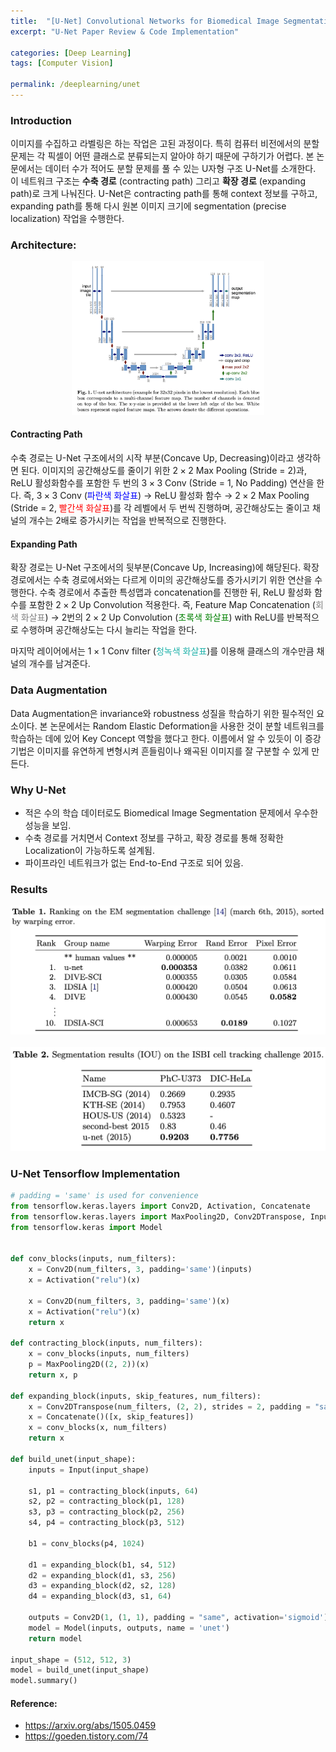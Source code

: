 ```yaml
---
title:  "[U-Net] Convolutional Networks for Biomedical Image Segmentation"
excerpt: "U-Net Paper Review & Code Implementation"

categories: [Deep Learning]
tags: [Computer Vision]

permalink: /deeplearning/unet
---
```


### Introduction

이미지를 수집하고 라벨링은 하는 작업은 고된 과정이다. 특히 컴퓨터 비전에서의 분할 문제는 각 픽셀이 어떤 클래스로 분류되는지 알아야 하기 때문에 구하기가 어렵다. 본 논문에서는 데이터 수가 적어도 분할 문제를 풀 수 있는 U자형 구조 U-Net를 소개한다. 이 네트워크 구조는 **수축 경로** (contracting path) 그리고 **확장 경로** (expanding path)로 크게 나눠진다. U-Net은 contracting path를 통해 context 정보를 구하고, expanding path를 통해 다시 원본 이미지 크기에 segmentation (precise localization) 작업을 수행한다.

### Architecture:

<center><img src="../../images/2022-09-25-unet/architecture.png" style="zoom:30%"></center>

#### Contracting Path
수축 경로는 U-Net 구조에서의 시작 부분(Concave Up, Decreasing)이라고 생각하면 된다. 이미지의 공간해상도를 줄이기 위한 $2 \times 2$ Max Pooling (Stride = 2)과, ReLU 활성화함수를 포함한 두 번의 $3 \times 3$ Conv (Stride = 1, No Padding) 연산을 한다. 즉, $3 \times 3$ Conv (<span style="color:blue">파란색 화살표</span>) $\rightarrow$ ReLU 활성화 함수 $\rightarrow$ $2 \times 2$ Max Pooling (Stride = 2, <span style="color:red">빨간색 화살표</span>)를 각 레벨에서 두 번씩 진행하며, 공간해상도는 줄이고 채널의 개수는 2배로 증가시키는 작업을 반복적으로 진행한다. 

#### Expanding Path
확장 경로는 U-Net 구조에서의 뒷부분(Concave Up, Increasing)에 해당된다. 확장 경로에서는 수축 경로에서와는 다르게 이미의 공간해상도를 증가시키기 위한 연산을 수행한다. 수축 경로에서 추출한 특성맵과 concatenation를 진행한 뒤, ReLU 활성화 함수를 포함한 $2 \times 2$ Up Convolution 적용한다. 즉, Feature Map Concatenation (<span style="color:grey">회색 화살표</span>) $\rightarrow$ 2번의 $2 \times 2$ Up Convolution (<span style="color:green">초록색 화살표</span>) with ReLU를 반복적으로 수행하며 공간해상도는 다시 늘리는 작업을 한다. 

마지막 레이어에서는 $1 \times 1$ Conv filter (<span style="color:LightSeaGreen">청녹색 화살표</span>)를 이용해 클래스의 개수만큼 채널의 개수를 남겨준다.

### Data Augmentation
Data Augmentation은 invariance와 robustness 성질을 학습하기 위한 필수적인 요소이다. 본 논문에서는 Random Elastic Deformation을 사용한 것이 분할 네트워크를 학습하는 데에 있어 Key Concept 역할을 했다고 한다. 이름에서 알 수 있듯이 이 증강 기법은 이미지를 유연하게 변형시켜 흔들림이나 왜곡된 이미지를 잘 구분할 수 있게 만든다. 

### Why U-Net

- 적은 수의 학습 데이터로도 Biomedical Image Segmentation 문제에서 우수한 성능을 보임.
- 수축 경로를 거치면서 Context 정보를 구하고, 확장 경로를 통해 정확한 Localization이 가능하도록 설계됨.
- 파이프라인 네트워크가 없는 End-to-End 구조로 되어 있음. 

### Results

<center><img src="../../images/2022-09-25-unet/result1.png" style="zoom:50%"></center>
<br/>
<center><img src="../../images/2022-09-25-unet/result2.png" style="zoom:50%"></center>

### U-Net Tensorflow Implementation

```python
# padding = 'same' is used for convenience
from tensorflow.keras.layers import Conv2D, Activation, Concatenate
from tensorflow.keras.layers import MaxPooling2D, Conv2DTranspose, Input
from tensorflow.keras import Model


def conv_blocks(inputs, num_filters):
    x = Conv2D(num_filters, 3, padding='same')(inputs)
    x = Activation("relu")(x)
    
    x = Conv2D(num_filters, 3, padding='same')(x)
    x = Activation("relu")(x)
    return x

def contracting_block(inputs, num_filters):
    x = conv_blocks(inputs, num_filters)
    p = MaxPooling2D((2, 2))(x)
    return x, p

def expanding_block(inputs, skip_features, num_filters):
    x = Conv2DTranspose(num_filters, (2, 2), strides = 2, padding = "same")(inputs)
    x = Concatenate()([x, skip_features])
    x = conv_blocks(x, num_filters)
    return x

def build_unet(input_shape):
    inputs = Input(input_shape)
    
    s1, p1 = contracting_block(inputs, 64)
    s2, p2 = contracting_block(p1, 128)
    s3, p3 = contracting_block(p2, 256)
    s4, p4 = contracting_block(p3, 512)
    
    b1 = conv_blocks(p4, 1024)
    
    d1 = expanding_block(b1, s4, 512)
    d2 = expanding_block(d1, s3, 256)
    d3 = expanding_block(d2, s2, 128)
    d4 = expanding_block(d3, s1, 64)
    
    outputs = Conv2D(1, (1, 1), padding = "same", activation='sigmoid')(d4)
    model = Model(inputs, outputs, name = 'unet')
    return model

input_shape = (512, 512, 3)
model = build_unet(input_shape)
model.summary()
```

#### Reference:
- https://arxiv.org/abs/1505.0459
- https://goeden.tistory.com/74
